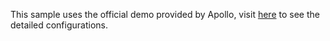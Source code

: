 This sample uses the official demo provided by Apollo, visit [here](http://106.12.25.204:8070/config.html?#/appid=dubbo-configcenter-apollo) to see the detailed configurations.
